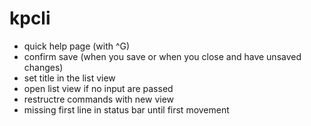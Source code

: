 # kpcli


- quick help page (with ^G)
- confirm save (when you save or when you close and have unsaved changes)
- set title in the list view
- open list view if no input are passed
- restructre commands with new view
- missing first line in status bar until first movement
